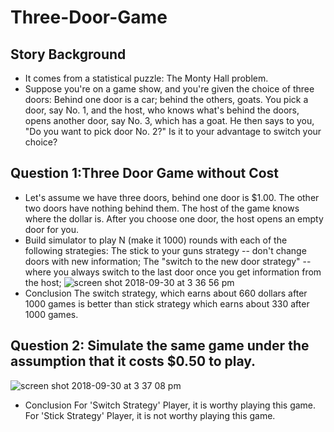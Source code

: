 # Three-Door-Game
## Story Background
- It comes from a statistical puzzle: The Monty Hall problem.
- Suppose you're on a game show, and you're given the choice of three doors: Behind one door is a car; behind the others, goats. You pick a door, say No. 1, and the host, who knows what's behind the doors, opens another door, say No. 3, which has a goat. He then says to you, "Do you want to pick door No. 2?" Is it to your advantage to switch your choice?
## Question 1:Three Door Game without Cost
- Let's assume we have three doors, behind one door is $1.00. The other two doors have nothing behind them. The host of the game knows where the dollar is. After you choose one door, the host opens an empty door for you.
- Build simulator to play N (make it 1000) rounds with each of the following strategies:
  The stick to your guns strategy -- don't change doors with new information;
  The "switch to the new door strategy" -- where you always switch to the last door once you get information from the host;
![screen shot 2018-09-30 at 3 36 56 pm](https://user-images.githubusercontent.com/31684373/46263656-c1df3680-c4c6-11e8-9356-4eada77de108.png)
- Conclusion</n>
  The switch strategy, which earns about 660 dollars after 1000 games is better than stick strategy which earns about 330 after 1000 games.
## Question 2: Simulate the same game under the assumption that it costs $0.50 to play.
![screen shot 2018-09-30 at 3 37 08 pm](https://user-images.githubusercontent.com/31684373/46263676-f4892f00-c4c6-11e8-9c68-ff19cd2a40ee.png)
- Conclusion</n>
  For 'Switch Strategy' Player, it is worthy playing this game. For 'Stick Strategy' Player, it is not worthy playing this game.
